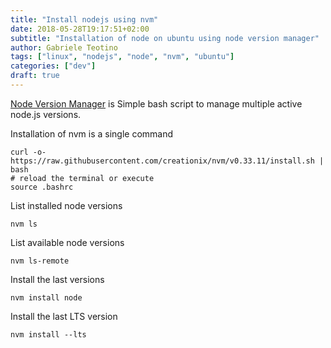 ```yaml
---
title: "Install nodejs using nvm"
date: 2018-05-28T19:17:51+02:00
subtitle: "Installation of node on ubuntu using node version manager"
author: Gabriele Teotino
tags: ["linux", "nodejs", "node", "nvm", "ubuntu"]
categories: ["dev"]
draft: true
---
```


[Node Version Manager](https://github.com/creationix/nvm) is Simple bash script to manage multiple active node.js versions.

<!-- more -->

Installation of nvm is a single command

```shell
curl -o- https://raw.githubusercontent.com/creationix/nvm/v0.33.11/install.sh | bash
# reload the terminal or execute
source .bashrc
```

List installed node versions
```
nvm ls
```

List available node versions
```
nvm ls-remote
```

Install the last versions
```
nvm install node
```

Install the last LTS version
```
nvm install --lts
```
